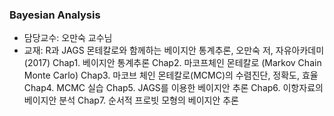 ### Bayesian Analysis

- 담당교수: 오만숙 교수님
- 교재: R과 JAGS 몬테칼로와 함께하는 베이지안 통계추론, 오만숙 저, 자유아카데미 (2017)
  Chap1. 베이지안 통계추론
  Chap2. 마코프체인 몬테칼로 (Markov Chain Monte Carlo)
  Chap3. 마코브 체인 몬테칼로(MCMC)의 수렴진단, 정확도, 효율
  Chap4. MCMC 실습
  Chap5. JAGS를 이용한 베이지안 추론
  Chap6. 이항자료의 베이지안 분석
  Chap7. 순서적 프로빗 모형의 베이지안 추론
